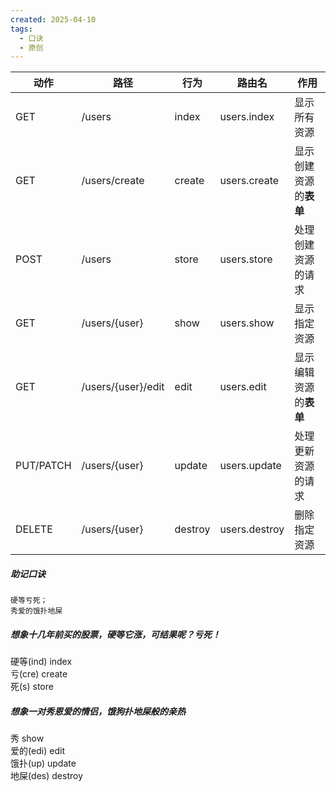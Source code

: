 ```yaml
---
created: 2025-04-10
tags:
  - 口诀
  - 原创
---
```


| 动作      | 路径               | 行为    | 路由名        | 作用                   |
| --------- | ------------------ | ------- | ------------- | ---------------------- |
| GET       | /users             | index   | users.index   | 显示所有资源           |
| GET       | /users/create      | create  | users.create  | 显示创建资源的**表单** |
| POST      | /users             | store   | users.store   | 处理创建资源的请求     |
| GET       | /users/{user}      | show    | users.show    | 显示指定资源           |
| GET       | /users/{user}/edit | edit    | users.edit    | 显示编辑资源的**表单** |
| PUT/PATCH | /users/{user}      | update  | users.update  | 处理更新资源的请求     |
| DELETE    | /users/{user}      | destroy | users.destroy | 删除指定资源           |

##### 助记口诀

```
硬等亏死；
秀爱的饿扑地屎
```

##### 想象十几年前买的股票，硬等它涨，可结果呢？亏死！

硬等(ind) index  
亏(cre) create  
死(s) store

##### 想象一对秀恩爱的情侣，饿狗扑地屎般的亲热

秀 show  
爱的(edi) edit  
饿扑(up) update  
地屎(des) destroy
